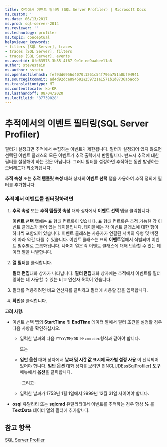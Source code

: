 ```yaml
---
title: 추적에서 이벤트 필터링 (SQL Server Profiler) | Microsoft Docs
ms.custom: ''
ms.date: 06/13/2017
ms.prod: sql-server-2014
ms.reviewer: ''
ms.technology: profiler
ms.topic: conceptual
helpviewer_keywords:
- filters [SQL Server], traces
- traces [SQL Server], filters
- traces [SQL Server], events
ms.assetid: 0fd63573-3b35-4f67-9e1e-ed9aabee11a8
author: stevestein
ms.author: sstein
ms.openlocfilehash: fef9dd6956d407011261c54f796a751a0bf94941
ms.sourcegitcommit: ad4d92dce894592a259721a1571b1d8736abacdb
ms.translationtype: MT
ms.contentlocale: ko-KR
ms.lasthandoff: 08/04/2020
ms.locfileid: "87739028"
---
```

# <a name="filter-events-in-a-trace-sql-server-profiler"></a>추적에서의 이벤트 필터링(SQL Server Profiler)
  필터가 설정되면 추적에서 수집하는 이벤트가 제한됩니다. 필터가 설정되어 있지 않으면 선택된 이벤트 클래스의 모든 이벤트가 추적 출력에서 반환됩니다. 반드시 추적에 대한 필터를 설정해야 하는 것은 아닙니다. 그러나 필터를 설정하면 추적하는 동안 발생하는 오버헤드가 최소화됩니다.  
  
 **추적 속성** 또는 **추적 템플릿 속성** 대화 상자의 **이벤트 선택** 탭을 사용하여 추적 정의에 필터를 추가합니다.  
  
### <a name="to-filter-events-in-a-trace"></a>추적에서 이벤트를 필터링하려면  
  
1.  **추적 속성** 또는 **추적 템플릿 속성** 대화 상자에서 **이벤트 선택** 탭을 클릭합니다.  
  
     **이벤트 선택** 탭에는 표 형태 컨트롤이 있습니다. 표 형태 컨트롤은 추적 가능한 각 이벤트 클래스가 들어 있는 테이블입니다. 테이블에는 각 이벤트 클래스에 대한 행이 하나씩 포함되어 있습니다. 이벤트 클래스는 사용자가 연결된 서버의 유형 및 버전에 따라 약간 다를 수 있습니다. 이벤트 클래스는 표의 **이벤트**열에서 식별되며 이벤트 범주별로 그룹화됩니다. 나머지 열은 각 이벤트 클래스에 대해 반환할 수 있는 데이터 열을 나열합니다.  
  
2.  **열 필터**를 클릭합니다.  
  
     **필터 편집**대화 상자가 나타납니다. **필터 편집**대화 상자에는 추적에서 이벤트를 필터링하는 데 사용할 수 있는 비교 연산자 목록이 있습니다.  
  
3.  필터를 적용하려면 비교 연산자를 클릭하고 필터에 사용할 값을 입력합니다.  
  
4.  **확인**을 클릭합니다.  
  
 **고려 사항:**  
  
-   이벤트 선택 탭의 **StartTime** 및 **EndTime** 데이터 열에서 필터 조건을 설정할 경우 다음 사항을 확인하십시오.  
  
    -   입력한 날짜의 다음 `YYYY/MM/DD HH:mm:sec`형식과 같아야 합니다.  
  
         또는  
  
    -   **일반 옵션** 대화 상자에서 **날짜 및 시간 값 표시에 국가별 설정 사용** 이 선택되어 있어야 합니다. **일반 옵션** 대화 상자를 보려면 [!INCLUDE[ssSqlProfiler](../../includes/sssqlprofiler-md.md)] **도구** 메뉴에서 **옵션**을 클릭합니다.  
  
         -그리고-  
  
    -   입력한 날짜가 1753년 1월 1일에서 9999년 12월 31일 사이여야 합니다.  
  
-   **osql** 유틸리티 또는 **sqlcmd** 유틸리티에서 이벤트를 추적하는 경우 항상 **%** 를 **TextData** 데이터 열의 필터에 추가합니다.  
  
## <a name="see-also"></a>참고 항목  
 [SQL Server Profiler](sql-server-profiler.md)  
  
  
